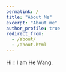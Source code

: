```yaml
---
permalink: /
title: "About Me"
excerpt: "About me"
author_profile: true
redirect_from: 
  - /about/
  - /about.html
---
```


Hi！I am He Wang.

